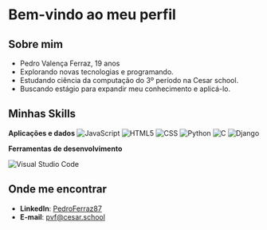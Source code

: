 # Bem-vindo ao meu perfil

## Sobre mim
- Pedro Valença Ferraz, 19 anos
- Explorando novas tecnologias e programando.
- Estudando ciência da computação do 3º período na Cesar school.
- Buscando estágio para expandir meu conhecimento e aplicá-lo.

## Minhas Skills

**Aplicações e dados**
![JavaScript](https://img.shields.io/badge/-JavaScript-333333?style=flat&logo=javascript)
![HTML5](https://img.shields.io/badge/-HTML5-333333?style=flat&logo=HTML5)
![CSS](https://img.shields.io/badge/-CSS-333333?style=flat&logo=CSS3&logoColor=1572B6)
![Python](https://img.shields.io/badge/-Python-333333?style=flat&logo=Python)
![C](https://img.shields.io/badge/-C-333333?style=flat&logo=C)
![Django](https://img.shields.io/badge/-Django-333333?style=flat&logo=Django)


**Ferramentas de desenvolvimento**

![Visual Studio Code](https://img.shields.io/badge/-Visual%20Studio%20Code-333333?style=flat&logo=visual-studio-code&logoColor=007ACC)

## Onde me encontrar

- **LinkedIn**: [PedroFerraz87](https://www.linkedin.com/in/pedro-valen%C3%A7a-ferraz/)
- **E-mail**: pvf@cesar.school
